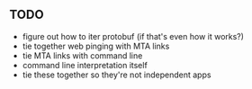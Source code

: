## TODO

* figure out how to iter protobuf (if that's even how it works?)
* tie together web pinging with MTA links
* tie MTA links with command line 
* command line interpretation itself
* tie these together so they're not independent apps

